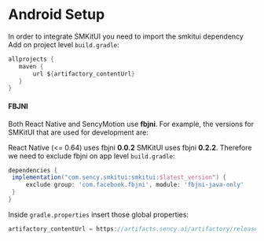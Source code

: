 # Android Setup

In order to integrate SMKitUI you need to import the smkitui dependency
Add on project level `build.gradle`:
 ```groovy
allprojects {
    maven {
        url ${artifactory_contentUrl}
    }
}
```
#### FBJNI

Both React Native and SencyMotion use **fbjni**. For example, the versions for SMKitUI that are used for
development are:

React Native (<= 0.64) uses fbjni **0.0.2**
SMKitUI uses fbjni **0.2.2**.
Therefore we need to exclude fbjni on app level `build.gradle`:
 ```groovy
dependencies {
  implementation("com.sency.smkitui:smkitui:$latest_version") {
      exclude group: 'com.facebook.fbjni', module: 'fbjni-java-only'
  }
}
```

Inside `gradle.properties` insert those global properties:
```groovy
artifactory_contentUrl = https://artifacts.sency.ai/artifactory/release
```
